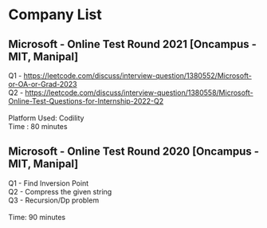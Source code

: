 # Company List

## Microsoft - Online Test Round 2021 [Oncampus - MIT, Manipal]
Q1 - https://leetcode.com/discuss/interview-question/1380552/Microsoft-or-OA-or-Grad-2023 <br>
Q2 - https://leetcode.com/discuss/interview-question/1380558/Microsoft-Online-Test-Questions-for-Internship-2022-Q2 <br><br>
Platform Used: Codility<br>
Time : 80 minutes

## Microsoft - Online Test Round 2020 [Oncampus - MIT, Manipal]
Q1 - Find Inversion Point <br>
Q2 - Compress the given string <br>
Q3 - Recursion/Dp problem <br><br>
Time: 90 minutes




